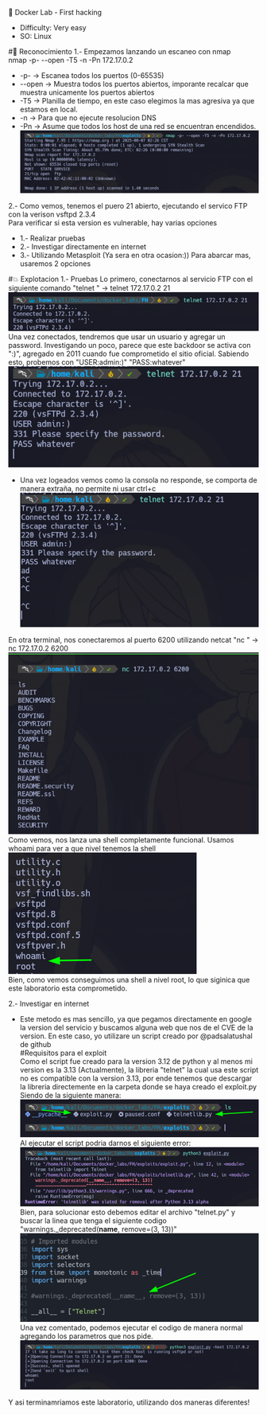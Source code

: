 🐋 Docker Lab - First hacking  
- Difficulty: Very easy<br>
- SO: Linux

#🎯 Reconocimiento
1.- Empezamos lanzando un escaneo con nmap<br>
nmap -p- --open -T5 -n -Pn 172.17.0.2 
- -p- -> Escanea todos los puertos (0-65535)
- --open -> Muestra todos los puertos abiertos, imporante recalcar que muestra unicamente los puertos abiertos
- -T5 -> Planilla de tiempo, en este caso elegimos la mas agresiva ya que estamos en local.
- -n -> Para que no ejecute resolucion DNS
- -Pn -> Asume que todos los host de una red se encuentran encendidos.
![NMAP](./images/FHImages/nmap.png)<br>

2.- Como vemos, tenemos el puero 21 abierto, ejecutando el servico FTP con la verison vsftpd 2.3.4  
Para verificar si esta version es vulnerable, hay varias opciones
- 1.- Realizar pruebas
- 2.- Investigar directamente en internet
- 3.- Utilizando Metasploit (Ya sera en otra ocasion:))
Para abarcar mas, usaremos 2 opciones<br>

#💥 Explotacion
1.- Pruebas
  Lo primero, conectarnos al servicio FTP con el siguiente comando "telnet <IP> <PORT>" -> telnet 172.17.0.2 21
  ![ConFTP](./images/FHImages/conexionFTP.png)<br>
  Una vez conectados, tendremos que usar un usuario y agregar un password.
  Investigando un poco, parece que este backdoor se activa con ":)", agregado en 2011 cuando fue comprometido el sitio oficial.
  Sabiendo esto, probemos con "USER:admin:)" "PASS:whatever"
  ![TELNET](./images/FHImages/telnet.png)

- Una vez logeados vemos como la consola no responde, se comporta de manera extraña, no permite ni usar ctrl+c
![WEIRD](./images/FHImages/weird.png)

En otra terminal, nos conectaremos al puerto 6200 utilizando netcat "nc <IP> <PORT>" -> nc 172.17.0.2 6200
![SHELL](./images/FHImages/shell.png)<br>
Como vemos, nos lanza una shell completamente funcional.
Usamos whoami para ver a que nivel tenemos la shell
![ShellROOT](./images/FHImages/root.png)<br>
Bien, como vemos conseguimos una shell a nivel root, lo que siginica que este laboratorio esta comprometido.

2.- Investigar en internet
- Este metodo es mas sencillo, ya que pegamos directamente en google la version del servicio y buscamos alguna web que nos de el CVE de la version.
En este caso, yo utilizare un script creado por @padsalatushal de github  
#Requisitos para el exploit<br>
Como el script fue creado para la version 3.12 de python y al menos mi version es la 3.13 (Actualmente), la libreria "telnet" la cual usa este script no es compatible con la version 3.13, por ende tenemos que descargar la libreria directemente en la carpeta donde se haya creado el exploit.py
Siendo de la siguiente manera:
![DIRECTORIO](./images/FHImages/directorio.png)<br>
Al ejecutar el script podria darnos el siguiente error:
![ERROR](./images/FHImages/errorpython.png)<br>
Bien, para solucionar esto debemos editar el archivo "telnet.py" y buscar la linea que tenga el siguiente codigo "warnings._deprecated(__name__, remove=(3, 13))"
![ERRORLINE](./images/FHImages/errorlinea.png)<br>
Una vez comentado, podemos ejecutar el codigo de manera normal agregando los parametros que nos pide.
![SHELLPYTHON](./images/FHImages/shellPY.png)<br>

Y asi terminamriamos este laboratorio, utilizando dos maneras diferentes! 
  
